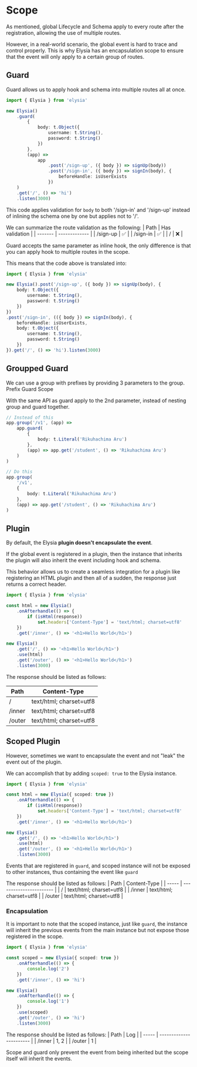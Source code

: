 # Scope

As mentioned, global Lifecycle and Schema apply to every route after the registration, allowing the use of multiple routes.

However, in a real-world scenario, the global event is hard to trace and control properly. This is why Elysia has an encapsulation scope to ensure that the event will only apply to a certain group of routes.

## Guard

Guard allows us to apply hook and schema into multiple routes all at once.

```typescript
import { Elysia } from 'elysia'

new Elysia()
    .guard(
        {
            body: t.Object({
                username: t.String(),
                password: t.String()
            })
        },
        (app) =>
            app
                .post('/sign-up', ({ body }) => signUp(body))
                .post('/sign-in', ({ body }) => signIn(body), {
                    beforeHandle: isUserExists
                })
    )
    .get('/', () => 'hi')
    .listen(3000)
```

This code applies validation for `body` to both '/sign-in' and '/sign-up' instead of inlining the schema one by one but applies not to '/'.

We can summarize the route validation as the following:
| Path | Has validation |
| ------- | ------------- |
| /sign-up | ✅ |
| /sign-in | ✅ |
| / | ❌ |

Guard accepts the same parameter as inline hook, the only difference is that you can apply hook to multiple routes in the scope.

This means that the code above is translated into:

```typescript
import { Elysia } from 'elysia'

new Elysia().post('/sign-up', ({ body }) => signUp(body), {
    body: t.Object({
        username: t.String(),
        password: t.String()
    })
})
.post('/sign-in', (({ body }) => signIn(body), {
    beforeHandle: isUserExists,
    body: t.Object({
        username: t.String(),
        password: t.String()
    })
}).get('/', () => 'hi').listen(3000)
```

## Groupped Guard

We can use a group with prefixes by providing 3 parameters to the group.
Prefix
Guard
Scope

With the same API as guard apply to the 2nd parameter, instead of nesting group and guard together.

```typescript
// Instead of this
app.group('/v1', (app) =>
    app.guard(
        {
            body: t.Literal('Rikuhachima Aru')
        },
        (app) => app.get('/student', () => 'Rikuhachima Aru')
    )
)

// Do this
app.group(
    '/v1',
    {
        body: t.Literal('Rikuhachima Aru')
    },
    (app) => app.get('/student', () => 'Rikuhachima Aru')
)
```

## Plugin

By default, the Elysia **plugin doesn't encapsulate the event**.

If the global event is registered in a plugin, then the instance that inherits the plugin will also inherit the event including hook and schema.

This behavior allows us to create a seamless integration for a plugin like registering an HTML plugin and then all of a sudden, the response just returns a correct header.

```typescript
import { Elysia } from 'elysia'

const html = new Elysia()
    .onAfterhandle(() => {
        if (isHtml(response))
            set.headers['Content-Type'] = 'text/html; charset=utf8'
    })
    .get('/inner', () => '<h1>Hello World</h1>')

new Elysia()
    .get('/', () => '<h1>Hello World</h1>')
    .use(html)
    .get('/outer', () => '<h1>Hello World</h1>')
    .listen(3000)
```

The response should be listed as follows:

| Path   | Content-Type            |
| ------ | ----------------------- |
| /      | text/html; charset=utf8 |
| /inner | text/html; charset=utf8 |
| /outer | text/html; charset=utf8 |

## Scoped Plugin

However, sometimes we want to encapsulate the event and not "leak" the event out of the plugin.

We can accomplish that by adding `scoped: true` to the Elysia instance.

```typescript
import { Elysia } from 'elysia'

const html = new Elysia({ scoped: true })
    .onAfterhandle(() => {
        if (isHtml(response))
            set.headers['Content-Type'] = 'text/html; charset=utf8'
    })
    .get('/inner', () => '<h1>Hello World</h1>')

new Elysia()
    .get('/', () => '<h1>Hello World</h1>')
    .use(html)
    .get('/outer', () => '<h1>Hello World</h1>')
    .listen(3000)
```

Events that are registered in `guard`, and scoped instance will not be exposed to other instances, thus containing the event like `guard`

The response should be listed as follows:
| Path | Content-Type |
| ----- | ----------------------- |
| / | text/html; charset=utf8 |
| /inner | text/html; charset=utf8 |
| /outer | text/html; charset=utf8 |

### Encapsulation

It is important to note that the scoped instance, just like `guard`, the instance will inherit the previous events from the main instance but not expose those registered in the scope.

```typescript
import { Elysia } from 'elysia'

const scoped = new Elysia({ scoped: true })
    .onAfterhandle(() => {
        console.log('2')
    })
    .get('/inner', () => 'hi')

new Elysia()
    .onAfterhandle(() => {
        console.log('1')
    })
    .use(scoped)
    .get('/outer', () => 'hi')
    .listen(3000)
```

The response should be listed as follows:
| Path | Log |
| ----- | ----------------------- |
| /inner | 1, 2 |
| /outer | 1 |

Scope and guard only prevent the event from being inherited but the scope itself will inherit the events.
